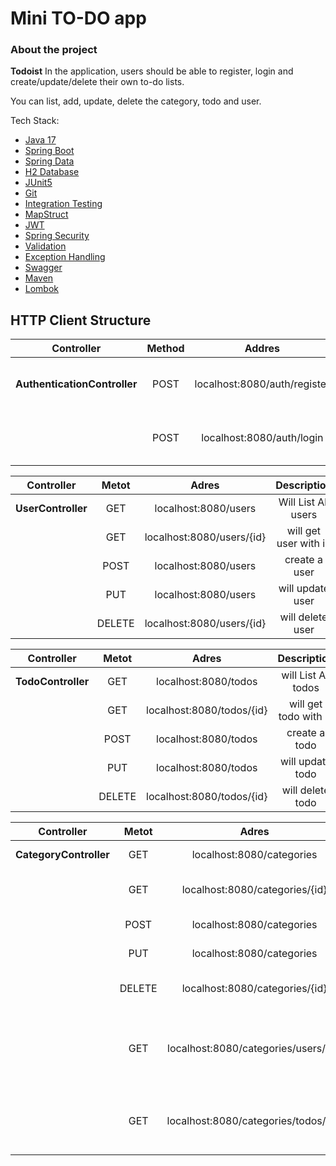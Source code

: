 # Mini TO-DO app

### About the project

**Todoist** In the application, users should be able to register, login and create/update/delete their own to-do lists.

You can list, add, update, delete the category, todo and user.

Tech Stack:
* [Java     17](#) 
* [Spring Boot](#)
* [Spring Data](#) 
* [H2 Database](#)
* [JUnit5](#)
* [Git](#)
* [Integration Testing](#)
* [MapStruct](#) 
* [JWT](#)
* [Spring Security](#) 
* [Validation](#)
* [Exception Handling](#)
* [Swagger](#)
* [Maven](#)
* [Lombok](#)


## HTTP Client Structure

|           Controller           | Method |            Addres            |            Description             |
|:------------------------------:|:------:|:----------------------------:|:----------------------------------:|
|  **AuthenticationController**  |  POST  | localhost:8080/auth/register | user registers in the application  |
|                                |  POST  |  localhost:8080/auth/login   | the user logs into the application |

|     Controller     | Metot  |           Adres           |      Description      |
|:------------------:| :----: |:-------------------------:|:---------------------:|
| **UserController** |  GET   |   localhost:8080/users    |  Will List All users  |
|                    |  GET   | localhost:8080/users/{id} | will get user with id |
|                    |  POST  |   localhost:8080/users    |     create a user     |
|                    |  PUT   |   localhost:8080/users    |   will update user    |
|                    | DELETE | localhost:8080/users/{id} |   will delete user    |


|     Controller     | Metot  |           Adres           |      Description      |
|:------------------:| :----: |:-------------------------:|:---------------------:|
| **TodoController** |  GET   |   localhost:8080/todos    |  will List All todos  |
|                    |  GET   | localhost:8080/todos/{id} | will get todo with id |
|                    |  POST  |   localhost:8080/todos    |     create a todo     |
|                    |  PUT   |   localhost:8080/todos    |   will update todo    |
|                    | DELETE | localhost:8080/todos/{id} |   will delete todo    |




|       Controller       | Metot  |                Adres                 |                      Description                      |
|:----------------------:|:------:|:------------------------------------:|:-----------------------------------------------------:|
| **CategoryController** |  GET   |      localhost:8080/categories       |               Will List All categories                |
|                        |  GET   |    localhost:8080/categories/{id}    |               will get category with id               |
|                        |  POST  |      localhost:8080/categories       |                   create a category                   |
|                        |  PUT   |      localhost:8080/categories       |                 will update category                  |
|                        | DELETE |    localhost:8080/categories/{id}    |             will delete category with id              |
|                    |  GET   | localhost:8080/categories/users/{id} | returns the list of the categories of a selected user |
|                    |  GET   | localhost:8080/categories/todos/{id} |  returns the list of the Todo of a selected category  |

